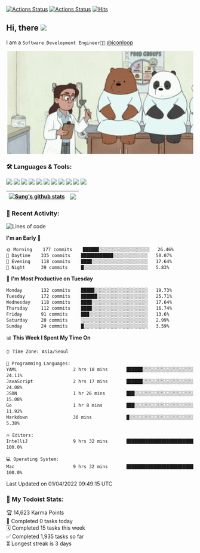 
[![Actions Status](https://github.com/ddok2/ddok2/workflows/Todoist%20Readme/badge.svg)](https://github.com/ddok2/ddok2/actions)
[![Actions Status](https://github.com/ddok2/ddok2/workflows/wakatime-stats/badge.svg)](https://github.com/ddok2/ddok2/actions)
[![Hits](https://hits.seeyoufarm.com/api/count/incr/badge.svg?url=https%3A%2F%2Fgithub.com%2Fddok2&count_bg=%23FF9595&title_bg=%23555555&icon=github.svg&icon_color=%23FFFFFF&title=hits&edge_flat=false)](https://hits.seeyoufarm.com)

<!-- ![visitors](https://visitor-badge.laobi.icu/badge?page_id=ddok2.ddok2) -->
## Hi, there <img src="https://raw.githubusercontent.com/MartinHeinz/MartinHeinz/master/wave.gif" width="25px">

I am a `Software Development Engineer🧑‍💻` [@iconloop](https://github.com/iconloop)


<p align="center">
    <img align="center" alt="GIF" src="img/debugging.gif" />
</p>


### 🛠 Languages & Tools:
<p>
    <img src="https://img.shields.io/badge/go-%2300ADD8.svg?&style=for-the-badge&logo=go&logoColor=white"/>
    <img src="https://img.shields.io/badge/node.js%20-%2343853D.svg?&style=for-the-badge&logo=node.js&logoColor=white"/>
    <img src="https://img.shields.io/badge/javascript%20-%23323330.svg?&style=for-the-badge&logo=javascript&logoColor=%23F7DF1E"/>
    <img src="https://img.shields.io/badge/typescript%20-%23007ACC.svg?&style=for-the-badge&logo=typescript&logoColor=white"/>
    <img src="https://img.shields.io/badge/python%20-%2314354C.svg?&style=for-the-badge&logo=python&logoColor=white"/>
    <img src="https://img.shields.io/badge/react%20-%2320232a.svg?&style=for-the-badge&logo=react&logoColor=%2361DAFB"/>
    <img src="https://img.shields.io/badge/AWS%20-%23FF9900.svg?&style=for-the-badge&logo=amazon-aws&logoColor=white"/>
    <img src="https://img.shields.io/badge/Google%20Cloud%20-%234285F4.svg?&style=for-the-badge&logo=google-cloud&logoColor=white"/>
    <img src="https://img.shields.io/badge/docker%20-%230db7ed.svg?&style=for-the-badge&logo=docker&logoColor=white"/>
    <img src="https://img.shields.io/badge/kubernetes%20-%23326ce5.svg?&style=for-the-badge&logo=kubernetes&logoColor=white"/>
    <img src="https://img.shields.io/badge/ansible%20-%231A1918.svg?&style=for-the-badge&logo=ansible&logoColor=white"/>
</p>


| <a href="https://github.com/ddok2"><img align="center" src="https://github-readme-stats.vercel.app/api?username=ddok2&show_icons=true&include_all_commits=true&count_private=true&theme=buefy&hide_border=true" alt="Sung's github stats" /></a> | <a href="https://github.com/ddok2"><img align="center" src="https://github-readme-stats.vercel.app/api/top-langs/?username=ddok2&layout=compact&theme=buefy&hide=html,css&hide_border=true" /></a> |
| ------------- | ------------- |


<!-- <details open>
    <summary>📈 My GitHub Stats</summary>
    <p align="center">
        <a href="https://github.com/ddok2">
            <img align="center" src="https://github-readme-stats.vercel.app/api?username=ddok2&show_icons=true&include_all_commits=true&count_private=true&theme=buefy&hide_border=true" alt="Sung's github stats" />
        </a>
    </p>
</details>
<details>
    <summary>💬 Top Languages</summary>
    <p align="center"> 
        <a href="https://github.com/ddok2">
            <img align="center" src="https://github-readme-stats.vercel.app/api/top-langs/?username=ddok2&layout=compact&theme=buefy&hide=html,css&hide_border=true" />
        </a>
    </p>
</details> -->


### 🌈 Recent Activity:
<!--START_SECTION:waka-->
![Lines of code](https://img.shields.io/badge/From%20Hello%20World%20I%27ve%20Written-274%20Thousand%20lines%20of%20code-blue)

**I'm an Early 🐤** 

```text
🌞 Morning    177 commits    ██████░░░░░░░░░░░░░░░░░░░   26.46% 
🌆 Daytime    335 commits    ████████████░░░░░░░░░░░░░   50.07% 
🌃 Evening    118 commits    ████░░░░░░░░░░░░░░░░░░░░░   17.64% 
🌙 Night      39 commits     █░░░░░░░░░░░░░░░░░░░░░░░░   5.83%

```
📅 **I'm Most Productive on Tuesday** 

```text
Monday       132 commits    █████░░░░░░░░░░░░░░░░░░░░   19.73% 
Tuesday      172 commits    ██████░░░░░░░░░░░░░░░░░░░   25.71% 
Wednesday    118 commits    ████░░░░░░░░░░░░░░░░░░░░░   17.64% 
Thursday     112 commits    ████░░░░░░░░░░░░░░░░░░░░░   16.74% 
Friday       91 commits     ███░░░░░░░░░░░░░░░░░░░░░░   13.6% 
Saturday     20 commits     ░░░░░░░░░░░░░░░░░░░░░░░░░   2.99% 
Sunday       24 commits     █░░░░░░░░░░░░░░░░░░░░░░░░   3.59%

```


📊 **This Week I Spent My Time On** 

```text
⌚︎ Time Zone: Asia/Seoul

💬 Programming Languages: 
YAML                     2 hrs 18 mins       ██████░░░░░░░░░░░░░░░░░░░   24.11% 
JavaScript               2 hrs 17 mins       ██████░░░░░░░░░░░░░░░░░░░   24.08% 
JSON                     1 hr 26 mins        ███░░░░░░░░░░░░░░░░░░░░░░   15.08% 
Go                       1 hr 8 mins         ███░░░░░░░░░░░░░░░░░░░░░░   11.92% 
Markdown                 30 mins             █░░░░░░░░░░░░░░░░░░░░░░░░   5.38%

🔥 Editors: 
IntelliJ                 9 hrs 32 mins       █████████████████████████   100.0%

💻 Operating System: 
Mac                      9 hrs 32 mins       █████████████████████████   100.0%

```


 Last Updated on 01/04/2022 09:49:15 UTC
<!--END_SECTION:waka-->

### 🚧 My Todoist Stats:
<!-- TODO-IST:START -->
🏆  14,623 Karma Points           
🌸  Completed 0 tasks today           
🗓  Completed 15 tasks this week           
✅  Completed 1,935 tasks so far           
⏳  Longest streak is 3 days
<!-- TODO-IST:END -->

